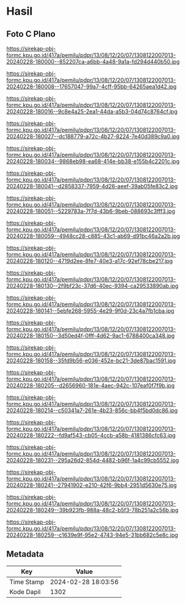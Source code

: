 # Hasil

## Foto C Plano

https://sirekap-obj-formc.kpu.go.id/417a/pemilu/pdpr/13/08/12/20/07/1308122007013-20240228-180000--852207ca-a6bb-4a48-9a1a-fd294d440b50.jpg

https://sirekap-obj-formc.kpu.go.id/417a/pemilu/pdpr/13/08/12/20/07/1308122007013-20240228-180008--17657047-99a7-4cff-95bb-64265aea1d42.jpg

https://sirekap-obj-formc.kpu.go.id/417a/pemilu/pdpr/13/08/12/20/07/1308122007013-20240228-180016--9c8e4a25-2ea1-44da-a5b3-04d74c8764cf.jpg

https://sirekap-obj-formc.kpu.go.id/417a/pemilu/pdpr/13/08/12/20/07/1308122007013-20240228-180027--dc188779-a72c-4b27-8224-7e40d389c9a0.jpg

https://sirekap-obj-formc.kpu.go.id/417a/pemilu/pdpr/13/08/12/20/07/1308122007013-20240228-180034--9868eb98-ea68-414e-bb38-e155b4c2201c.jpg

https://sirekap-obj-formc.kpu.go.id/417a/pemilu/pdpr/13/08/12/20/07/1308122007013-20240228-180041--d2858337-7959-4d26-aeef-39ab05fe83c2.jpg

https://sirekap-obj-formc.kpu.go.id/417a/pemilu/pdpr/13/08/12/20/07/1308122007013-20240228-180051--5229783a-7f7d-43b6-9beb-088693c3fff3.jpg

https://sirekap-obj-formc.kpu.go.id/417a/pemilu/pdpr/13/08/12/20/07/1308122007013-20240228-180059--4948cc28-c885-43c1-ab69-d91bc46a2a2b.jpg

https://sirekap-obj-formc.kpu.go.id/417a/pemilu/pdpr/13/08/12/20/07/1308122007013-20240228-180120--4719d2ee-8fe7-40e3-a17c-92ef78cbe217.jpg

https://sirekap-obj-formc.kpu.go.id/417a/pemilu/pdpr/13/08/12/20/07/1308122007013-20240228-180130--2f9bf23c-37d6-40ec-9394-ca29533890ab.jpg

https://sirekap-obj-formc.kpu.go.id/417a/pemilu/pdpr/13/08/12/20/07/1308122007013-20240228-180141--5ebfe268-5955-4e29-9f0d-23c4a7fb1cba.jpg

https://sirekap-obj-formc.kpu.go.id/417a/pemilu/pdpr/13/08/12/20/07/1308122007013-20240228-180150--3d50ed4f-0fff-4d62-9ac1-6788400ca348.jpg

https://sirekap-obj-formc.kpu.go.id/417a/pemilu/pdpr/13/08/12/20/07/1308122007013-20240228-180158--35fd9b56-e036-452e-bc21-3de87bac1591.jpg

https://sirekap-obj-formc.kpu.go.id/417a/pemilu/pdpr/13/08/12/20/07/1308122007013-20240228-180205--d2656960-181e-4aec-942c-107eaf0f7f9b.jpg

https://sirekap-obj-formc.kpu.go.id/417a/pemilu/pdpr/13/08/12/20/07/1308122007013-20240228-180214--c50341a7-261e-4b23-856c-bb4f5bd0dc86.jpg

https://sirekap-obj-formc.kpu.go.id/417a/pemilu/pdpr/13/08/12/20/07/1308122007013-20240228-180222--fd9af543-cb05-4ccb-a58b-4181386cfc63.jpg

https://sirekap-obj-formc.kpu.go.id/417a/pemilu/pdpr/13/08/12/20/07/1308122007013-20240228-180231--295a26d2-854d-4482-b96f-1a4c99cb5552.jpg

https://sirekap-obj-formc.kpu.go.id/417a/pemilu/pdpr/13/08/12/20/07/1308122007013-20240228-180241--27941902-e210-42f6-9bb4-2951d5630e75.jpg

https://sirekap-obj-formc.kpu.go.id/417a/pemilu/pdpr/13/08/12/20/07/1308122007013-20240228-180249--39b923fb-988a-48c2-b5f3-78b251a2c56b.jpg

https://sirekap-obj-formc.kpu.go.id/417a/pemilu/pdpr/13/08/12/20/07/1308122007013-20240228-180259--c1639e9f-95e2-4743-94e5-31bb682c5e8c.jpg


## Metadata

| Key        | Value               |
| ---------- | ------------------- |
| Time Stamp | 2024-02-28 18:03:56 |
| Kode Dapil | 1302                |



